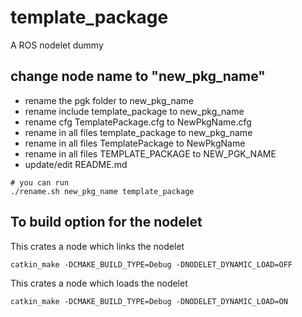 # template_package
A ROS nodelet dummy
## change node name to "new_pkg_name"
* rename the pgk folder to new_pkg_name
* rename include template_package to new_pkg_name
* rename cfg TemplatePackage.cfg to NewPkgName.cfg
* rename in all files template_package to new_pkg_name 
* rename in all files TemplatePackage to NewPkgName 
* rename in all files TEMPLATE_PACKAGE to NEW_PGK_NAME 
* update/edit README.md

```
# you can run
./rename.sh new_pkg_name template_package 
```

## To build option for the nodelet
This crates a node which links the nodelet
```
catkin_make -DCMAKE_BUILD_TYPE=Debug -DNODELET_DYNAMIC_LOAD=OFF
```
This crates a node which loads the nodelet
```
catkin_make -DCMAKE_BUILD_TYPE=Debug -DNODELET_DYNAMIC_LOAD=ON
```

